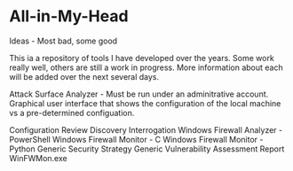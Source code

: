 # All-in-My-Head
Ideas - Most bad, some good

This ia a repository of tools I have developed over the years.  Some work really well, others are still a work in progress.  More information about each will be added over the next several days.

Attack Surface Analyzer - Must be run under an adminitrative account.  Graphical user interface that shows the configuration of the local machine vs a pre-determined configuation.

Configuration Review
Discovery
Interrogation
Windows Firewall Analyzer - PowerShell
Windows Firewall Monitor - C
Windows Firewall Monitor - Python
Generic Security Strategy
Generic Vulnerability Assessment Report
WinFWMon.exe
